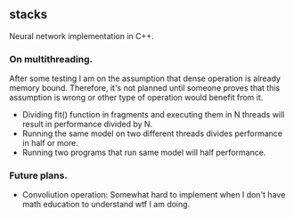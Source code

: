 ## stacks
Neural network implementation in C++.

### On multithreading.
After some testing I am on the assumption that dense operation is already memory bound.
Therefore, it's not planned until someone proves that this assumption is wrong or other
type of operation would benefit from it.

* Dividing fit() function in fragments and executing them in N threads will result in performance divided by N.
* Running the same model on two different threads divides performance in half or more.
* Running two programs that run same model will half performance.

### Future plans.
* Convoliution operation: Somewhat hard to implement when I don't have math education to understand wtf I am doing.
